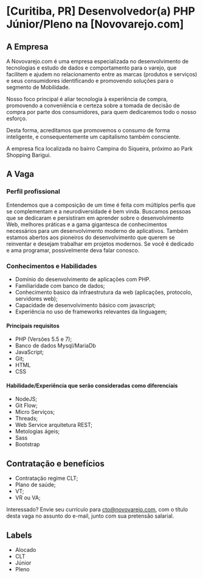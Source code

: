 # [Curitiba, PR] Desenvolvedor(a) PHP Júnior/Pleno na [Novovarejo.com]

## A Empresa
A Novovarejo.com é uma empresa especializada no desenvolvimento de
tecnologias e estudo de dados e comportamento para o varejo, que facilitem e
ajudem no relacionamento entre as marcas (produtos e serviços) e seus
consumidores identificando e promovendo soluções para o segmento
de Mobilidade.

Nosso foco principal é aliar tecnologia à experiência de compra, promovendo a
conveniência e certeza sobre a tomada de decisão de compra por parte dos
consumidores, para quem dedicaremos todo o nosso esforço.

Desta forma, acreditamos que promovemos o consumo de forma inteligente, e
consequentemente um capitalismo também consciente.

A empresa fica localizada no bairro Campina do Siqueira, próximo ao Park Shopping Barigui.

## A Vaga

### Perfil profissional
Entendemos que a composição de um time é feita com múltiplos perfis que se complementam e a neurodiversidade é bem vinda.
Buscamos pessoas que se dedicaram e persistiram em aprender sobre o desenvolvimento Web, melhores práticas e a gama gigantesca de conhecimentos necessários para um desenvolvimento moderno de aplicativos. Também estamos abertos aos pioneiros do desenvolvimento que querem se reinventar e desejam trabalhar em projetos modernos. Se você é dedicado e ama programar, possivelmente deva falar conosco.

### Conhecimentos e Habilidades

* Domínio do desenvolvimento de aplicações com PHP.
* Familiaridade com banco de dados;
* Conhecimento basico da infraestrutura da web (aplicações, protocolo, servidores web);
* Capacidade de desenvolvimento básico com javascript;
* Experiência no uso de frameworks relevantes da linguagem;

#### Principais requisitos
* PHP (Versões 5.5 e 7);
* Banco de dados Mysql/MariaDb
* JavaScript;
* Git;
* HTML
* CSS

#### Habilidade/Experiência que serão consideradas como diferenciais
* NodeJS;
* Git Flow;
* Micro Serviços;
* Threads;
* Web Service arquitetura REST;
* Metologias ágeis;
* Sass
* Bootstrap

## Contratação e benefícios

* Contratação regime CLT;
* Plano de saúde;
* VT;
* VR ou VA;

Interessado? Envie seu currículo para [cto@novovarejo.com](mailto:cto@novovarejo.com), com o título desta vaga no assunto do e-mail, junto com sua pretensão salarial.

## Labels
* Alocado
* CLT
* Júnior
* Pleno
